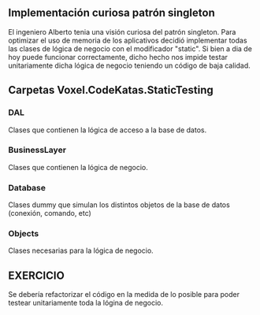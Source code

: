 ## Implementación curiosa patrón singleton

El ingeniero Alberto tenia una visión curiosa del patrón singleton. Para optimizar el uso de memoria de los aplicativos decidió implementar todas las clases de lógica de negocio con el modificador "static". Si bien a dia de hoy puede funcionar correctamente, dicho hecho nos impide testar unitariamente dicha lógica de negocio teniendo un código de baja calidad.

## Carpetas Voxel.CodeKatas.StaticTesting



### DAL

Clases que contienen la lógica de acceso a la base de datos.

### BusinessLayer

Clases que contienen la lógica de negocio.

### Database

Clases  dummy que simulan los distintos objetos de la base de datos (conexión, comando, etc)

### Objects

Clases necesarias para la lógica de negocio.


## EXERCICIO

Se debería refactorizar el código en la medida de lo posible para poder testear unitariamente toda la lógina de negocio.

